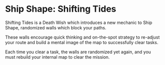 # Ship Shape: Shifting Tides
Shifting Tides is a Death Wish which introduces a new mechanic to Ship Shape, randomized walls which block your paths.

These walls encourage quick thinking and on-the-spot strategy to re-adjust your route and build a mental image of the map to successfully clear tasks.

Each time you clear a task, the walls are randomized yet again, and you must rebuild your internal map to clear the mission.

